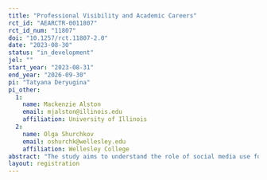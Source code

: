 ```yaml
---
title: "Professional Visibility and Academic Careers"
rct_id: "AEARCTR-0011807"
rct_id_num: "11807"
doi: "10.1257/rct.11807-2.0"
date: "2023-08-30"
status: "in_development"
jel: ""
start_year: "2023-08-31"
end_year: "2026-09-30"
pi: "Tatyana Deryugina"
pi_other:
  1:
    name: Mackenzie Alston
    email: mjalston@illinois.edu
    affiliation: University of Illinois
  2:
    name: Olga Shurchkov
    email: oshurchk@wellesley.edu
    affiliation: Wellesley College
abstract: "The study aims to understand the role of social media use for professional purposes in determining academics’ career outcomes. Eligible participants who consent to enroll in the study complete a baseline survey. Some randomly selected subjects receive emails with suggestions about how to use Twitter effectively for professional advancement, as well as monetary incentives to either (1) browse Twitter for relevant content or (2) create original posts (“tweets”) on Twitter. The study concludes with follow-up surveys."
layout: registration
---
```


